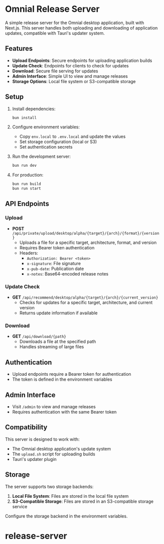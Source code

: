 # Omnial Release Server

A simple release server for the Omnial desktop application, built with Next.js. This server handles both uploading and downloading of application updates, compatible with Tauri's updater system.

## Features

- **Upload Endpoints**: Secure endpoints for uploading application builds
- **Update Check**: Endpoints for clients to check for updates
- **Download**: Secure file serving for updates
- **Admin Interface**: Simple UI to view and manage releases
- **Storage Options**: Local file system or S3-compatible storage

## Setup

1. Install dependencies:

   ```bash
   bun install
   ```

2. Configure environment variables:

   - Copy `env.local` to `.env.local` and update the values
   - Set storage configuration (local or S3)
   - Set authentication secrets

3. Run the development server:

   ```bash
   bun run dev
   ```

4. For production:
   ```bash
   bun run build
   bun run start
   ```

## API Endpoints

### Upload

- **POST** `/api/private/upload/desktop/alpha/{target}/{arch}/{format}/{version}`
  - Uploads a file for a specific target, architecture, format, and version
  - Requires Bearer token authentication
  - Headers:
    - `Authorization: Bearer <token>`
    - `x-signature`: File signature
    - `x-pub-date`: Publication date
    - `x-notes`: Base64-encoded release notes

### Update Check

- **GET** `/api/recommend/desktop/alpha/{target}/{arch}/{current_version}`
  - Checks for updates for a specific target, architecture, and current version
  - Returns update information if available

### Download

- **GET** `/api/download/{path}`
  - Downloads a file at the specified path
  - Handles streaming of large files

## Authentication

- Upload endpoints require a Bearer token for authentication
- The token is defined in the environment variables

## Admin Interface

- Visit `/admin` to view and manage releases
- Requires authentication with the same Bearer token

## Compatibility

This server is designed to work with:

- The Omnial desktop application's update system
- The `upload.sh` script for uploading builds
- Tauri's updater plugin

## Storage

The server supports two storage backends:

1. **Local File System**: Files are stored in the local file system
2. **S3-Compatible Storage**: Files are stored in an S3-compatible storage service

Configure the storage backend in the environment variables.
# release-server
